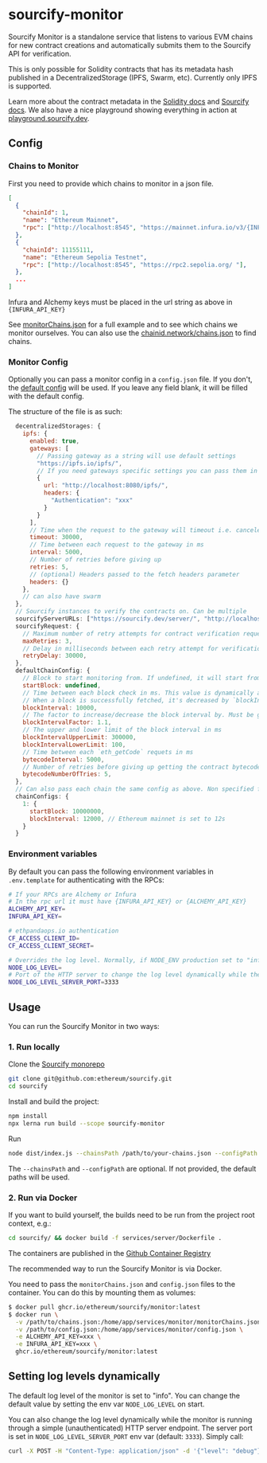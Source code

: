 # sourcify-monitor

Sourcify Monitor is a standalone service that listens to various EVM chains for new contract creations and automatically submits them to the Sourcify API for verification.

This is only possible for Solidity contracts that has its metadata hash published in a DecentralizedStorage (IPFS, Swarm, etc). Currently only IPFS is supported.

Learn more about the contract metadata in the [Solidity docs](https://docs.soliditylang.org/en/latest/metadata.html) and [Sourcify docs](https://docs.sourcify.dev/docs/metadata/). We also have a nice playground showing everything in action at [playground.sourcify.dev](https://playground.sourcify.dev).

## Config

### Chains to Monitor

First you need to provide which chains to monitor in a json file.

```json
[
  {
    "chainId": 1,
    "name": "Ethereum Mainnet",
    "rpc": ["http://localhost:8545", "https://mainnet.infura.io/v3/{INFURA_API_KEY}"],
  },
  {
    "chainId": 11155111,
    "name": "Ethereum Sepolia Testnet",
    "rpc": ["http://localhost:8545", "https://rpc2.sepolia.org/ "],
  },
  ...
]
```

Infura and Alchemy keys must be placed in the url string as above in `{INFURA_API_KEY}`

See [monitorChains.json](./monitorChains.json) for a full example and to see which chains we monitor ourselves. You can also use the [chainid.network/chains.json](https://chainid.network/chains.json) to find chains.

### Monitor Config

Optionally you can pass a monitor config in a `config.json` file. If you don't, the [default config](src/defaultConfig.js) will be used. If you leave any field blank, it will be filled with the default config.

The structure of the file is as such:

```js
  decentralizedStorages: {
    ipfs: {
      enabled: true,
      gateways: [
        // Passing gateway as a string will use default settings
        "https://ipfs.io/ipfs/",
        // If you need gateways specific settings you can pass them in an object
        {
          url: "http://localhost:8080/ipfs/",
          headers: {
            "Authentication": "xxx"
          }
        }
      ],
      // Time when the request to the gateway will timeout i.e. canceled in ms
      timeout: 30000,
      // Time between each request to the gateway in ms
      interval: 5000,
      // Number of retries before giving up
      retries: 5,
      // (optional) Headers passed to the fetch headers parameter
      headers: {}
    },
    // can also have swarm
  },
  // Sourcify instances to verify the contracts on. Can be multiple
  sourcifyServerURLs: ["https://sourcify.dev/server/", "http://localhost:5555/"],
  sourcifyRequest: {
    // Maximum number of retry attempts for contract verification requests after encountering an error
    maxRetries: 3,
    // Delay in milliseconds between each retry attempt for verification requests to Sourcify
    retryDelay: 30000,
  },
  defaultChainConfig: {
    // Block to start monitoring from. If undefined, it will start from the latest block by asking the RPC `eth_blockNumber`
    startBlock: undefined,
    // Time between each block check in ms. This value is dynamically adjusted based on the block time.
    // When a block is successfully fetched, it's decreased by `blockIntervalFactor`, and vice versa.
    blockInterval: 10000,
    // The factor to increase/decrease the block interval by. Must be greater than 1.
    blockIntervalFactor: 1.1,
    // The upper and lower limit of the block interval in ms
    blockIntervalUpperLimit: 300000,
    blockIntervalLowerLimit: 100,
    // Time between each `eth_getCode` requets in ms
    bytecodeInterval: 5000,
    // Number of retries before giving up getting the contract bytecode.
    bytecodeNumberOfTries: 5,
  },
  // Can also pass each chain the same config as above. Non specified fields will be filled with the defaultChainConfig. Non specified chains will use the whole defaultChainConfig.
  chainConfigs: {
    1: {
      startBlock: 10000000,
      blockInterval: 12000, // Ethereum mainnet is set to 12s
    }
  }
```

### Environment variables

By default you can pass the following environment variables in `.env.template` for authenticating with the RPCs:

```bash
# If your RPCs are Alchemy or Infura
# In the rpc url it must have {INFURA_API_KEY} or {ALCHEMY_API_KEY}
ALCHEMY_API_KEY=
INFURA_API_KEY=

# ethpandaops.io authentication
CF_ACCESS_CLIENT_ID=
CF_ACCESS_CLIENT_SECRET=

# Overrides the log level. Normally, if NODE_ENV production set to "info", otherwise "debug". Values can be silly, debug, info, warn, error
NODE_LOG_LEVEL=
# Port of the HTTP server to change the log level dynamically while the monitor is running
NODE_LOG_LEVEL_SERVER_PORT=3333
```

## Usage

You can run the Sourcify Monitor in two ways:

### 1. Run locally

Clone the [Sourcify monorepo](https://github.com/ethereum/sourcify)

```bash
git clone git@github.com:ethereum/sourcify.git
cd sourcify
```

Install and build the project:

```bash
npm install
npx lerna run build --scope sourcify-monitor
```

Run

```bash
node dist/index.js --chainsPath /path/to/your-chains.json --configPath /path/to/config.json
```

The `--chainsPath` and `--configPath` are optional. If not provided, the default paths will be used.

### 2. Run via Docker

If you want to build yourself, the builds need to be run from the project root context, e.g.:

```bash
cd sourcify/ && docker build -f services/server/Dockerfile .
```

The containers are published in the [Github Container Registry](https://github.com/ethereum/sourcify/pkgs/container/sourcify%2Fmonitor)

The recommended way to run the Sourcify Monitor is via Docker.

You need to pass the `monitorChains.json` and `config.json` files to the container. You can do this by mounting them as volumes:

```bash
$ docker pull ghcr.io/ethereum/sourcify/monitor:latest
$ docker run \
  -v /path/to/chains.json:/home/app/services/monitor/monitorChains.json \
  -v /path/to/config.json:/home/app/services/monitor/config.json \
  -e ALCHEMY_API_KEY=xxx \
  -e INFURA_API_KEY=xxx \
  ghcr.io/ethereum/sourcify/monitor:latest
```

## Setting log levels dynamically

The default log level of the monitor is set to "info". You can change the default value by setting the env var `NODE_LOG_LEVEL` on start.

You can also change the log level dynamically while the monitor is running through a simple (unauthenticated) HTTP server endpoint. The server port is set in `NODE_LOG_LEVEL_SERVER_PORT` env var (default: `3333`). Simply call:

```bash
curl -X POST -H "Content-Type: application/json" -d '{"level": "debug"}' http://localhost:3333
```
